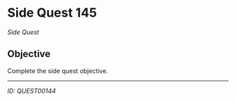 # Side Quest 145

*Side Quest*

## Objective
Complete the side quest objective.

---
*ID: QUEST00144*